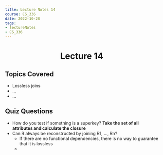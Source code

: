 ```yaml
---
title: Lecture Notes 14
course: CS_336
date: 2022-10-28
tags: 
- lectureNotes
- CS_336
---
```


<center><h1>Lecture 14</h1></center>

## Topics Covered
- Lossless joins
- ...
- ...

## Quiz Questions
-  How do you test if something is a superkey? **Take the set of all attributes and calculate the closure**
- Can R always be reconstructed by joining R1, ..., Rn?
	- If there are no functional dependencies, there is no way to guarantee that it is lossless
	- 


